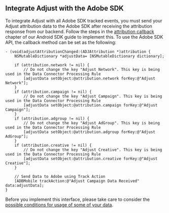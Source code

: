 ## Integrate Adjust with the Adobe SDK

To integrate Adjust with all Adobe SDK tracked events, you must send your Adjust attribution data to the Adobe SDK after receiving the attribution response from our backend. Follow the steps in the [attribution callback][attribution-callback] chapter of our Android SDK guide to implement this. To use the Adobe SDK API, the callback method can be set as the following:

```objc
- (void)adjustAttributionChanged:(ADJAttribution *)attribution {
    NSMutableDictionary *adjustData= [NSMutableDictionary dictionary];

    if (attribution.network != nil) {
        // Do not change the key "Adjust Network". This key is being used in the Data Connector Processing Rule
        [adjustData setObject:@attribution.network forKey:@"Adjust Network"];
    }
    if (attribution.campaign != nil) {
        // Do not change the key "Adjust Campaign". This key is being used in the Data Connector Processing Rule
        [adjustData setObject:@attribution.campaign forKey:@"Adjust Campaign"];
    }
    if (attribution.adgroup != nil) {
        // Do not change the key "Adjust AdGroup". This key is being used in the Data Connector Processing Rule
        [adjustData setObject:@attribution.adgroup forKey:@"Adjust AdGroup"];
    }
    if (attribution.creative != nil) {
        // Do not change the key "Adjust Creative". This key is being used in the Data Connector Processing Rule
        [adjustData setObject:@attribution.creative forKey:@"Adjust Creative"];
    }

    // Send Data to Adobe using Track Action
    [ADBMobile trackAction:@"Adjust Campaign Data Received" data:adjustData];
}
```

Before you implement this interface, please take care to consider the [possible conditions for usage of some of your data][attribution-data].

[attribution-data]:     https://github.com/adjust/sdks/blob/master/doc/attribution-data.md
[attribution-callback]: https://github.com/adjust/ios_sdk#attribution-callback
